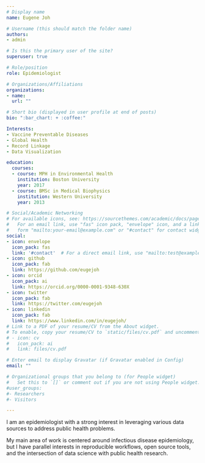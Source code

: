 ```yaml
---
# Display name
name: Eugene Joh

# Username (this should match the folder name)
authors:
- admin

# Is this the primary user of the site?
superuser: true

# Role/position
role: Epidemiologist

# Organizations/Affiliations
organizations:
- name: 
  url: ""

# Short bio (displayed in user profile at end of posts)
bio: ":bar_chart: + :coffee:"

Interests:
- Vaccine Preventable Diseases
- Global Health
- Record Linkage
- Data Visualization

education:
  courses:
  - course: MPH in Environmental Health
    institution: Boston University
    year: 2017
  - course: BMSc in Medical Biophysics
    institution: Western University
    year: 2013

# Social/Academic Networking
# For available icons, see: https://sourcethemes.com/academic/docs/page-builder/#icons
#   For an email link, use "fas" icon pack, "envelope" icon, and a link in the
#   form "mailto:your-email@example.com" or "#contact" for contact widget.
social:
- icon: envelope
  icon_pack: fas
  link: '#contact'  # For a direct email link, use "mailto:test@example.org".
- icon: github
  icon_pack: fab
  link: https://github.com/eugejoh
- icon: orcid
  icon_pack: ai
  link: https://orcid.org/0000-0001-9348-630X
- icon: twitter
  icon_pack: fab
  link: https://twitter.com/eugejoh
- icon: linkedin
  icon_pack: fab
  link: https://www.linkedin.com/in/eugejoh/
# Link to a PDF of your resume/CV from the About widget.
# To enable, copy your resume/CV to `static/files/cv.pdf` and uncomment the lines below.
# - icon: cv
#   icon_pack: ai
#   link: files/cv.pdf

# Enter email to display Gravatar (if Gravatar enabled in Config)
email: ""

# Organizational groups that you belong to (for People widget)
#   Set this to `[]` or comment out if you are not using People widget.
#user_groups:
#- Researchers
#- Visitors

---
```


I am an epidemiologist with a strong interest in leveraging various data sources to address public health problems. 

My main area of work is centered around infectious disease epidemiology, but I have parallel interests in reproducible workflows, open source tools, and the intersection of data science with public health research.  

